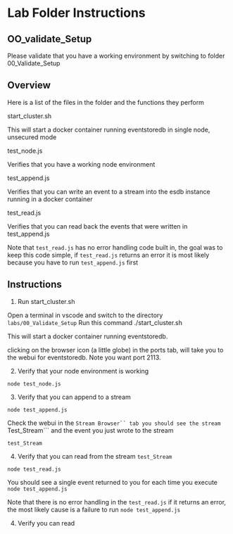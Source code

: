 # Lab Folder Instructions

## OO_validate_Setup

Please validate that you have a working environment by switching to folder 00_Validate_Setup

## Overview

Here is a list of the files in the folder and the functions they perform

start_cluster.sh

This will start a docker container running eventstoredb in single node, unsecured mode

test_node.js

Verifies that you have a working node environment

test_append.js

Verifies that you can write an event to a stream into the esdb instance running in a docker container

test_read.js

Verifies that you can read back the events that were written in test_append.js

Note that ```test_read.js``` has no error handling code built in, the goal was to keep this code simple, if ```test_read.js``` returns an error it is most likely because you have to run ```test_append.js``` first


## Instructions

1. Run start_cluster.sh

Open a terminal in vscode and switch to the directory 
```labs/00_Validate_Setup```
Run this command ./start_cluster.sh

This will start a docker container running eventstoredb. 

clicking on the browser icon (a little globe) in the ports tab, will take you to the webui for eventstoredb. Note you want port 2113.

2. Verify that your node environment is working

```node test_node.js```

3. Verify that you can append to a stream

```node test_append.js```

Check the webui in the ```Stream Browser`` tab you should see the stream ```Test_Stream``` and the event you just wrote to the stream

```test_Stream```

4. Verify that you can read from the stream ```test_Stream```

```node test_read.js```

You should see a single event returned to you for each time you execute ```node test_append.js```

Note that there is no error handling in the ```test_read.js``` if it returns an error, the most likely cause is a failure to run ```node test_append.js```



4. Verify you can read 
